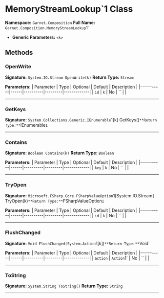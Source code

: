 # MemoryStreamLookup`1 Class

**Namespace:** `Garnet.Composition`
**Full Name:** `Garnet.Composition.MemoryStreamLookup`1`
- **Generic Parameters:** `<k>`

## Methods

### OpenWrite

**Signature:** `System.IO.Stream OpenWrite(k)`
**Return Type:** `Stream`

**Parameters:**
| Parameter | Type | Optional | Default | Description |
|-----------|------|----------|---------|-------------|
| `id` | `k` | No | `` |  |

---

### GetKeys

**Signature:** `System.Collections.Generic.IEnumerable`1[k] GetKeys()`
**Return Type:** `IEnumerable`1`

---

### Contains

**Signature:** `Boolean Contains(k)`
**Return Type:** `Boolean`

**Parameters:**
| Parameter | Type | Optional | Default | Description |
|-----------|------|----------|---------|-------------|
| `key` | `k` | No | `` |  |

---

### TryOpen

**Signature:** `Microsoft.FSharp.Core.FSharpValueOption`1[System.IO.Stream] TryOpen(k)`
**Return Type:** `FSharpValueOption`1`

**Parameters:**
| Parameter | Type | Optional | Default | Description |
|-----------|------|----------|---------|-------------|
| `id` | `k` | No | `` |  |

---

### FlushChanged

**Signature:** `Void FlushChanged(System.Action`1[k])`
**Return Type:** `Void`

**Parameters:**
| Parameter | Type | Optional | Default | Description |
|-----------|------|----------|---------|-------------|
| `action` | `Action`1` | No | `` |  |

---

### ToString

**Signature:** `System.String ToString()`
**Return Type:** `String`

---
